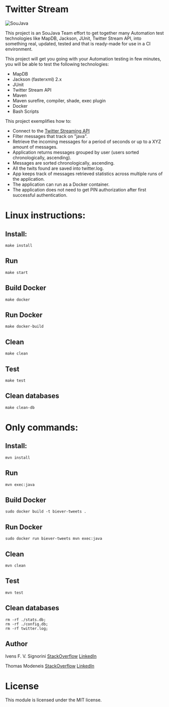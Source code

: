 # Twitter Stream

![SouJava](https://soujavablog.files.wordpress.com/2011/01/logo-soujava-top.jpg)


This project is an SouJava Team effort to get together many Automation test technologies like MapDB, Jackson, JUnit, Twitter Stream API, into something real, updated, tested and that is ready-made for use in a CI environment.

This project will get you going with your Automation testing in few minutes, you will be able to test the following technologies:


 * MapDB
 * Jackson (fasterxml) 2.x
 * JUnit
 * Twitter Stream API
 * Maven
 * Maven surefire, compiler, shade, exec plugin
 * Docker
 * Bash Scripts

This project exemplifies how to:

+ Connect to the [Twitter Streaming API](https://dev.twitter.com/streaming/overview)
+ Filter messages that track on "java".
+ Retrieve the incoming messages for a period of seconds or up to a XYZ amount of messages.
+ Application returns messages grouped by user (users sorted chronologically, ascending).
+ Messages are sorted chronologically, ascending.
+ All the twits found are saved into twitter.log.
+ App keeps track of messages retrieved statistics across multiple runs of the application.
+ The application can run as a Docker container.
+ The application does not need to get PIN authorization after first successful authentication.


# Linux instructions:

## Install:
`make install`

## Run
`make start`

## Build Docker
`make docker`

## Run Docker
`make docker-build`

## Clean
`make clean`

## Test
`make test`

## Clean databases
`make clean-db`



# Only commands:
## Install:
`mvn install`

## Run
`mvn exec:java`

## Build Docker
`sudo docker build -t biever-tweets .`

## Run Docker
`sudo docker run biever-tweets mvn exec:java`

## Clean
`mvn clean`

## Test
`mvn test`

## Clean databases
```
rm -rf ./stats.db;
rm -rf ./config.db;
rm -rf twitter.log;
```


## Author

Ivens F. V. Signorini
[StackOverflow](https://stackoverflow.com/story/ivens-signorini)
[LinkedIn](https://www.linkedin.com/in/ivens-signorini)

Thomas Modeneis
[StackOverflow](https://careers.stackoverflow.com/thomasmodeneis)
[LinkedIn](https://uk.linkedin.com/in/thomasmodeneis)



License
=======

This module is licensed under the MIT license.